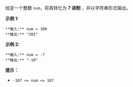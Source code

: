 给定一个整数 `num`，将其转化为 **7 进制** ，并以字符串形式输出。



**示例 1:**

    
    
    **输入:** num = 100
    **输出:** "202"
    

**示例 2:**

    
    
    **输入:** num = -7
    **输出:** "-10"
    



**提示：**

  * `-107 <= num <= 107`

